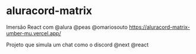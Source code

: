 # aluracord-matrix
Imersão React com @alura @peas @omariosouto
https://aluracord-matrix-umber-mu.vercel.app/

Projeto que simula um chat como o discord
@next @react
